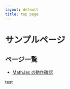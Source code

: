 ```yaml
---
layout: default
title: top page
---
```

# サンプルページ

## ページ一覧

- [MathJax の動作確認](./mathjax-test)

test
